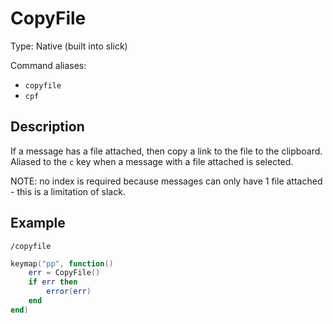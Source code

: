 # CopyFile

Type: Native (built into slick)

Command aliases:
- `copyfile`
- `cpf`

## Description
If a message has a file attached, then copy a link to the file to the clipboard.
Aliased to the `c` key when a message with a file attached is selected.

NOTE: no index is required because messages can only have 1 file attached - this is a limitation of
slack.

## Example

`/copyfile`

```lua
keymap("pp", function()
	err = CopyFile()
	if err then
		error(err)
	end
end)
```
